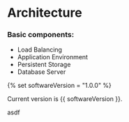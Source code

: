 # Architecture

### Basic components:

* Load Balancing
* Application Environment
* Persistent Storage
* Database Server

{% set softwareVersion = "1.0.0" %}

Current version is {{ softwareVersion }}.

asdf

